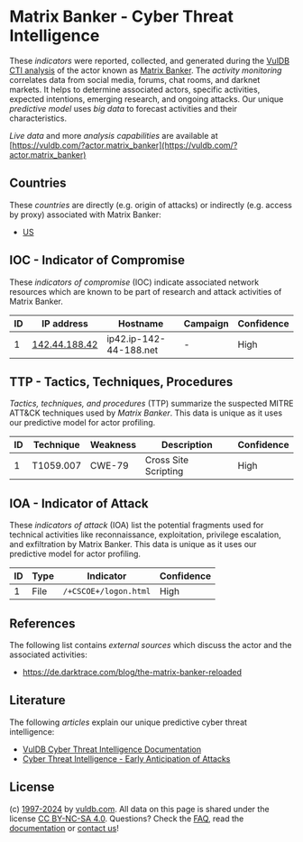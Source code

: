 # Matrix Banker - Cyber Threat Intelligence

These _indicators_ were reported, collected, and generated during the [VulDB CTI analysis](https://vuldb.com/?kb.cti) of the actor known as [Matrix Banker](https://vuldb.com/?actor.matrix_banker). The _activity monitoring_ correlates data from social media, forums, chat rooms, and darknet markets. It helps to determine associated actors, specific activities, expected intentions, emerging research, and ongoing attacks. Our unique _predictive model_ uses _big data_ to forecast activities and their characteristics.

_Live data_ and more _analysis capabilities_ are available at [https://vuldb.com/?actor.matrix_banker](https://vuldb.com/?actor.matrix_banker)

## Countries

These _countries_ are directly (e.g. origin of attacks) or indirectly (e.g. access by proxy) associated with Matrix Banker:

* [US](https://vuldb.com/?country.us)

## IOC - Indicator of Compromise

These _indicators of compromise_ (IOC) indicate associated network resources which are known to be part of research and attack activities of Matrix Banker.

ID | IP address | Hostname | Campaign | Confidence
-- | ---------- | -------- | -------- | ----------
1 | [142.44.188.42](https://vuldb.com/?ip.142.44.188.42) | ip42.ip-142-44-188.net | - | High

## TTP - Tactics, Techniques, Procedures

_Tactics, techniques, and procedures_ (TTP) summarize the suspected MITRE ATT&CK techniques used by _Matrix Banker_. This data is unique as it uses our predictive model for actor profiling.

ID | Technique | Weakness | Description | Confidence
-- | --------- | -------- | ----------- | ----------
1 | T1059.007 | CWE-79 | Cross Site Scripting | High

## IOA - Indicator of Attack

These _indicators of attack_ (IOA) list the potential fragments used for technical activities like reconnaissance, exploitation, privilege escalation, and exfiltration by Matrix Banker. This data is unique as it uses our predictive model for actor profiling.

ID | Type | Indicator | Confidence
-- | ---- | --------- | ----------
1 | File | `/+CSCOE+/logon.html` | High

## References

The following list contains _external sources_ which discuss the actor and the associated activities:

* https://de.darktrace.com/blog/the-matrix-banker-reloaded

## Literature

The following _articles_ explain our unique predictive cyber threat intelligence:

* [VulDB Cyber Threat Intelligence Documentation](https://vuldb.com/?kb.cti)
* [Cyber Threat Intelligence - Early Anticipation of Attacks](https://www.scip.ch/en/?labs.20201022)

## License

(c) [1997-2024](https://vuldb.com/?kb.changelog) by [vuldb.com](https://vuldb.com/?kb.about). All data on this page is shared under the license [CC BY-NC-SA 4.0](https://creativecommons.org/licenses/by-nc-sa/4.0/). Questions? Check the [FAQ](https://vuldb.com/?kb.faq), read the [documentation](https://vuldb.com/?kb) or [contact us](https://vuldb.com/?contact)!
